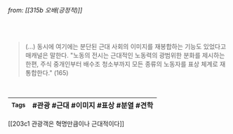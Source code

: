 
###### from: [[315b 오배(긍정적)]]

<br/>

>(...) 동시에 여기에는 분단된 근대 사회의 이미지를 재봉합하는 기능도 있었다고 매캐널은 말한다. "노동의 전시는 근대적인 노동력의 광범위한 분화를 제시하는 한편, 주식 중개인부터 배수조 청소부까지 모든 종류의 노동자를 표상 체계로 재통합한다." (165)
 
<br/>

| <small> Tags </small> | #관광 #근대 #이미지 #표상 #분열 #견학 |
| --- | --- |

[[203c1 관광객은 혁명만큼이나 근대적이다]]